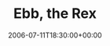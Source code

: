 ---
templateKey: event
guid: 08934c1b-6eab-11ea-99c5-002590d1d1b0
date: 2006-07-11T18:30:00+00:00
eventTime: '6:30pm'
title: Ebb, the Rex
artist: Ebb
city: Toronto
venue: the Rex
group: Tim Shia
guests: Drew Birston
---